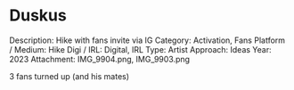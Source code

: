 # Duskus

Description: Hike with fans invite via IG
Category: Activation, Fans
Platform / Medium: Hike
Digi / IRL: Digital, IRL
Type: Artist
Approach: Ideas
Year: 2023
Attachment: IMG_9904.png, IMG_9903.png

3 fans turned up (and his mates)